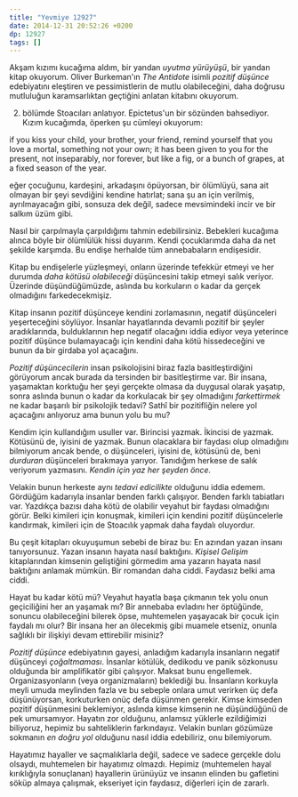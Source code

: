 ```yaml
---
title: "Yevmiye 12927"
date: 2014-12-31 20:52:26 +0200
dp: 12927
tags: []
---
```


Akşam kızımı kucağıma aldım, bir yandan *uyutma yürüyüşü*, bir yandan
kitap okuyorum. Oliver Burkeman'ın *The Antidote* isimli *pozitif
düşünce* edebiyatını eleştiren ve pessimistlerin de mutlu
olabileceğini, daha doğrusu mutluluğun karamsarlıktan geçtiğini
anlatan kitabını okuyorum. 

2. bölümde Stoacıları anlatıyor. Epictetus'un bir sözünden
bahsediyor. Kızım kucağımda, öperken şu cümleyi okuyorum:

 if you kiss your child, your brother, your friend, remind yourself
 that you love a mortal, something not your own; it has been given to
 you for the present, not inseparably, nor forever, but like a fig, or
 a bunch of grapes, at a fixed season of the year.

 eğer çocuğunu, kardeşini, arkadaşını öpüyorsan, bir ölümlüyü, sana
 ait olmayan bir şeyi sevdiğini kendine hatırlat; sana şu an için
 verilmiş, ayrılmayacağın gibi, sonsuza dek değil, sadece mevsimindeki
 incir ve bir salkım üzüm gibi.

Nasıl bir çarpılmayla çarpıldığımı tahmin edebilirsiniz. Bebekleri
kucağıma alınca böyle bir ölümlülük hissi duyarım. Kendi çocuklarımda
daha da net şekilde karşımda. Bu endişe herhalde tüm annebabaların
endişesidir.

Kitap bu endişelerle yüzleşmeyi, onların üzerinde tefekkür etmeyi ve
her durumda *daha kötüsü olabileceği* düşüncesini takip etmeyi salık
veriyor. Üzerinde düşündüğümüzde, aslında bu korkuların o kadar da
gerçek olmadığını farkedecekmişiz.

Kitap insanın pozitif düşünceye kendini zorlamasının, negatif
düşünceleri yeşerteceğini söylüyor. İnsanlar hayatlarında devamlı
pozitif bir şeyler aradıklarında, bulduklarının hep negatif olacağını
iddia ediyor veya yeterince pozitif düşünce bulamayacağı için kendini
daha kötü hissedeceğini ve bunun da bir girdaba yol açacağını.

*Pozitif düşüncecilerin* insan psikolojisini biraz fazla
basitleştirdiğini görüyorum ancak burada da tersinden bir
basitleştirme var. Bir insana, yaşamaktan korktuğu her şeyi gerçekte
olmasa da duygusal olarak yaşatıp, sonra aslında bunun o kadar da
korkulacak bir şey olmadığını *farkettirmek* ne kadar başarılı bir
psikolojik tedavi? Sathî bir pozitifliğin nelere yol açacağını
anlıyoruz ama bunun yolu bu mu?

Kendim için kullandığım usuller var. Birincisi yazmak. İkincisi de
yazmak. Kötüsünü de, iyisini de yazmak. Bunun olacaklara bir faydası
olup olmadığını bilmiyorum ancak bende, o düşünceleri, iyisini de,
kötüsünü de, beni *durduran* düşünceleri bırakmaya yarıyor. Tanıdığım
herkese de salık veriyorum yazmasını. *Kendin için yaz her şeyden
önce.*

Velakin bunun herkeste aynı *tedavi edicilikte* olduğunu iddia
edemem. Gördüğüm kadarıyla insanlar benden farklı çalışıyor. Benden
farklı tabiatları var. Yazdıkça bazısı daha kötü de olabilir veyahut
bir faydası olmadığını görür. Belki kimileri için konuşmak, kimileri
için kendini pozitif düşüncelerle kandırmak, kimileri için de
Stoacılık yapmak daha faydalı oluyordur.

Bu çeşit kitapları okuyuşumun sebebi de biraz bu: En azından yazan
insanı tanıyorsunuz. Yazan insanın hayata nasıl baktığını. *Kişisel
Gelişim* kitaplarından kimsenin geliştiğini görmedim ama yazarın
hayata nasıl baktığını anlamak mümkün. Bir romandan
daha ciddi. Faydasız belki ama ciddi.

Hayat bu kadar kötü mü? Veyahut hayatla başa çıkmanın tek yolu onun
geçiciliğini her an yaşamak mı? Bir annebaba evladını her öptüğünde,
sonuncu olabileceğini bilerek öpse, muhtemelen yaşayacak bir çocuk
için faydalı mı olur? Bir insana her an ölecekmiş gibi muamele
etseniz, onunla sağlıklı bir ilişkiyi devam ettirebilir misiniz?

*Pozitif düşünce* edebiyatının gayesi, anladığım kadarıyla insanların
negatif düşünceyi *çoğaltmaması*. İnsanlar kötülük, dedikodu ve panik
sözkonusu olduğunda bir amplifikatör gibi çalışıyor. Maksat bunu
engellemek. Organizasyonların (veya organizmaların) beklediği
bu. İnsanların korkuyla meyli umuda meylinden fazla ve bu sebeple
onlara umut verirken üç defa düşünüyorsan, korkuturken onüç defa
düşünmen gerekir. Kimse kimseden pozitif düşünmesini beklemiyor,
aslında kimse kimsenin ne düşündüğünü de pek umursamıyor. Hayatın zor
olduğunu, anlamsız yüklerle ezildiğimizi biliyoruz, hepimiz bu
sahteliklerin farkındayız. Velakin bunları gözümüze sokmanın *en doğru
yol* olduğunu nasıl iddia edebiliriz, onu bilemiyorum. 

Hayatımız hayaller ve saçmalıklarla değil, sadece ve sadece gerçekle
dolu olsaydı, muhtemelen bir hayatımız olmazdı. Hepimiz (muhtemelen
hayal kırıklığıyla sonuçlanan) hayallerin ürünüyüz ve insanın elinden
bu gafletini söküp almaya çalışmak, ekseriyet için faydasız, diğerleri
için de zararlı.


